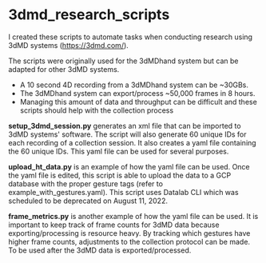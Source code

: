# 3dmd_research_scripts
I created these scripts to automate tasks when conducting research using 3dMD systems (https://3dmd.com/). 

The scripts were originally used for the 3dMDhand system but can be adapted for other 3dMD systems. 
 - A 10 second 4D recording from a 3dMDhand system can be ~30GBs. 
 - The 3dMDhand system can export/process ~50,000 frames in 8 hours. 
 - Managing this amount of data and throughput can be difficult and these scripts should help with the collection process

**setup_3dmd_session.py** generates an xml file that can be imported to 3dMD systems' software. The script will also generate 60 unique IDs for each recording of a collection session. It also creates a yaml file containing the 60 unique IDs. This yaml file can be used for several purposes. 

**upload_ht_data.py** is an example of how the yaml file can be used. Once the yaml file is edited, this script is able to upload the data to a GCP database with the proper gesture tags (refer to example_with_gestures.yaml). This script uses Datalab CLI which was scheduled to be deprecated on August 11, 2022.

**frame_metrics.py** is another example of how the yaml file can be used. It is important to keep track of frame counts for 3dMD data because exporting/processing is resource heavy. By tracking which gestures have higher frame counts, adjustments to the collection protocol can be made. To be used after the 3dMD data is exported/processed.


  


